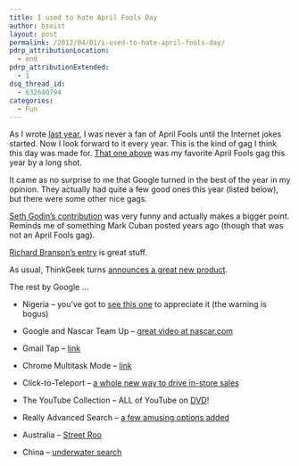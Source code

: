 ```yaml
---
title: I used to hate April Fools Day
author: bsoist
layout: post
permalink: /2012/04/01/i-used-to-hate-april-fools-day/
pdrp_attributionLocation:
  - end
pdrp_attributionExtended:
  - 1
dsq_thread_id:
  - 632640794
categories:
  - Fun
---
```

As I wrote [last year][1], I was never a fan of April Fools until the Internet jokes started. Now I look forward to it every year. This is the kind of gag I think this day was made for. [That one above][2] was my favorite April Fools gag this year by a long shot.

It came as no surprise to me that Google turned in the best of the year in my opinion. They actually had quite a few good ones this year (listed below), but there were some other nice gags.

[Seth Godin&#8217;s contribution][3] was very funny and actually makes a bigger point. Reminds me of something Mark Cuban posted years ago (though that was not an April Fools gag).

[Richard Branson&#8217;s entry][4] is great stuff.

As usual, ThinkGeek turns [announces a great new product][5].



The rest by Google &#8230;

  * Nigeria &#8211; you&#8217;ve got to [see this one][6] to appreciate it (the warning is bogus)
  * Google and Nascar Team Up &#8211; [great video at nascar.com][7]
  * Gmail Tap &#8211; [link][8]  
    
  * Chrome Multitask Mode &#8211; [link][9]  
    
  * Click-to-Teleport &#8211; [a whole new way to drive in-store sales][10]
  * The YouTube Collection &#8211; ALL of YouTube on [DVD][11]!
  * Really Advanced Search &#8211; [a few amusing options added][12]
  * Australia &#8211; [Street Roo][13]
  * China &#8211; [underwater search][14]

 [1]: http://whsjr.soistmann.com/oped/2011/04/01/april-fools/
 [2]: http://bsoist.posterous.com/google-maps-8-bit-for-nes
 [3]: http://sethgodin.typepad.com/seths_blog/2012/04/monetization-and-fairness.html?utm_source=feedburner&utm_medium=feed&utm_campaign=Feed%3A+typepad%2Fsethsmainblog+%28Seth%27s+Blog%29
 [4]: http://www.virgin.com/travel/news/richard-branson-launches-journeys-to-the-centre-of-the-earth-through-virgin-volcanic
 [5]: http://bsoist.posterous.com/hungry-hungry-hippos-for-ipad
 [6]: http://www.nigeriagoogle.com/
 [7]: http://www.nascar.com/video/none/none/120331/cup-mar-google/
 [8]: http://bsoist.posterous.com/gmail-tap
 [9]: http://bsoist.posterous.com/117992198
 [10]: http://www.google.com/adwords/extensions/teleport.html
 [11]: http://www.youtube.com/theyoutubecollection
 [12]: http://www.google.com/js/reallyadvanced.html
 [13]: http://google-au.blogspot.com/2012/04/google-street-roo-exploring-outback-one.html
 [14]: http://www.google.com.hk/intl/zh-CN/landing/shuixia/